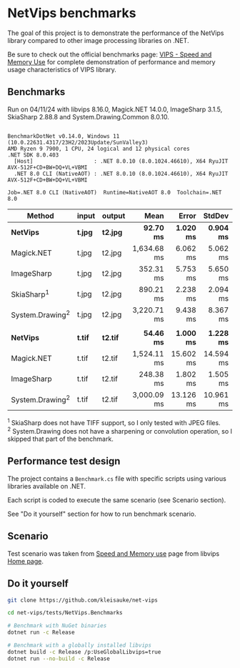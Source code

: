 # NetVips benchmarks

The goal of this project is to demonstrate the performance of the NetVips
library compared to other image processing libraries on .NET.

Be sure to check out the official benchmarks page: [VIPS - Speed and Memory
Use](https://github.com/libvips/libvips/wiki/Speed-and-memory-use)
for complete demonstration of performance and memory usage characteristics
of VIPS library.

## Benchmarks

Run on 04/11/24 with libvips 8.16.0, Magick.NET 14.0.0, ImageSharp 3.1.5, SkiaSharp 2.88.8 and System.Drawing.Common 8.0.10.

```

BenchmarkDotNet v0.14.0, Windows 11 (10.0.22631.4317/23H2/2023Update/SunValley3)
AMD Ryzen 9 7900, 1 CPU, 24 logical and 12 physical cores
.NET SDK 8.0.403
  [Host]                   : .NET 8.0.10 (8.0.1024.46610), X64 RyuJIT AVX-512F+CD+BW+DQ+VL+VBMI
  .NET 8.0 CLI (NativeAOT) : .NET 8.0.10 (8.0.1024.46610), X64 RyuJIT AVX-512F+CD+BW+DQ+VL+VBMI

Job=.NET 8.0 CLI (NativeAOT)  Runtime=NativeAOT 8.0  Toolchain=.NET 8.0  

```
| Method                     | input | output | Mean        | Error     | StdDev    | Ratio | RatioSD |
|--------------------------- |------ |------- |------------:|----------:|----------:|------:|--------:|
| **NetVips**                    | **t.jpg** | **t2.jpg** |    **92.70 ms** |  **1.020 ms** |  **0.904 ms** |  **1.00** |    **0.01** |
| Magick.NET                 | t.jpg | t2.jpg | 1,634.68 ms |  6.062 ms |  5.062 ms | 17.64 |    0.17 |
| ImageSharp                 | t.jpg | t2.jpg |   352.31 ms |  5.753 ms |  5.650 ms |  3.80 |    0.07 |
| SkiaSharp<sup>1</sup>      | t.jpg | t2.jpg |   890.21 ms |  2.238 ms |  2.094 ms |  9.60 |    0.09 |
| System.Drawing<sup>2</sup> | t.jpg | t2.jpg | 3,220.71 ms |  9.438 ms |  8.367 ms | 34.75 |    0.34 |
|                            |       |        |             |           |           |       |         |
| **NetVips**                    | **t.tif** | **t2.tif** |    **54.46 ms** |  **1.000 ms** |  **1.228 ms** |  **1.00** |    **0.03** |
| Magick.NET                 | t.tif | t2.tif | 1,524.11 ms | 15.602 ms | 14.594 ms | 28.00 |    0.67 |
| ImageSharp                 | t.tif | t2.tif |   248.38 ms |  1.802 ms |  1.505 ms |  4.56 |    0.10 |
| System.Drawing<sup>2</sup> | t.tif | t2.tif | 3,000.09 ms | 13.126 ms | 10.961 ms | 55.12 |    1.23 |

<sup>1</sup> SkiaSharp does not have TIFF support, so I only tested with JPEG files.  
<sup>2</sup> System.Drawing does not have a sharpening or convolution operation, so I skipped that part of the benchmark.

## Performance test design

The project contains a `Benchmark.cs` file with specific scripts
using various libraries available on .NET.

Each script is coded to execute the same scenario (see Scenario section).

See "Do it yourself" section for how to run benchmark scenario.

## Scenario

Test scenario was taken from [Speed and Memory use](
https://github.com/libvips/libvips/wiki/Speed-and-memory-use)
page from libvips [Home page](https://www.libvips.org/).

## Do it yourself

```bash
git clone https://github.com/kleisauke/net-vips

cd net-vips/tests/NetVips.Benchmarks

# Benchmark with NuGet binaries
dotnet run -c Release

# Benchmark with a globally installed libvips
dotnet build -c Release /p:UseGlobalLibvips=true
dotnet run --no-build -c Release
```
